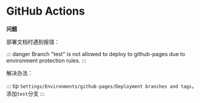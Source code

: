 # GitHub Actions

**问题**

部署文档时遇到报错：

::: danger
Branch "test" is not allowed to deploy to github-pages due to environment protection rules.
:::

解决办法：

::: tip
`Settings/Environments/github-pages/Deployment branches and tags`，添加`test`分支
:::

